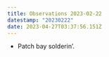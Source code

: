 ```yaml
---
title: Observations 2023-02-22
datestamp: "20230222"
date: 2023-04-27T03:37:56.151Z
---
```

- Patch bay solderin’.